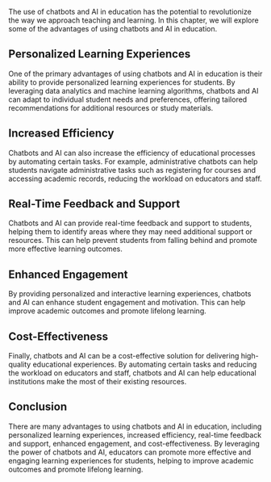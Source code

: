 
The use of chatbots and AI in education has the potential to revolutionize the way we approach teaching and learning. In this chapter, we will explore some of the advantages of using chatbots and AI in education.

Personalized Learning Experiences
---------------------------------

One of the primary advantages of using chatbots and AI in education is their ability to provide personalized learning experiences for students. By leveraging data analytics and machine learning algorithms, chatbots and AI can adapt to individual student needs and preferences, offering tailored recommendations for additional resources or study materials.

Increased Efficiency
--------------------

Chatbots and AI can also increase the efficiency of educational processes by automating certain tasks. For example, administrative chatbots can help students navigate administrative tasks such as registering for courses and accessing academic records, reducing the workload on educators and staff.

Real-Time Feedback and Support
------------------------------

Chatbots and AI can provide real-time feedback and support to students, helping them to identify areas where they may need additional support or resources. This can help prevent students from falling behind and promote more effective learning outcomes.

Enhanced Engagement
-------------------

By providing personalized and interactive learning experiences, chatbots and AI can enhance student engagement and motivation. This can help improve academic outcomes and promote lifelong learning.

Cost-Effectiveness
------------------

Finally, chatbots and AI can be a cost-effective solution for delivering high-quality educational experiences. By automating certain tasks and reducing the workload on educators and staff, chatbots and AI can help educational institutions make the most of their existing resources.

Conclusion
----------

There are many advantages to using chatbots and AI in education, including personalized learning experiences, increased efficiency, real-time feedback and support, enhanced engagement, and cost-effectiveness. By leveraging the power of chatbots and AI, educators can promote more effective and engaging learning experiences for students, helping to improve academic outcomes and promote lifelong learning.

